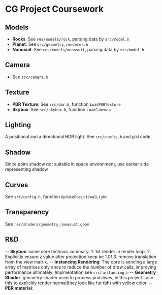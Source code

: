 # CG Project Coursework

## Models
- **Rocks**: See `res/models/rock`, parsing data by `src/model.h`
- **Planet**: See `src/geometry_renderer.h`
- **Nanosuit**: See `res/models/nanosuit`, parsing data by `src/model.h`

## Camera
- See `src/camera.h`

## Texture
- **PBR Texture**: See `src/pbr.h`, function `LoadPBRTexture`
- **Skybox**: See `src/skybox.h`, function `LoadCubemap`

## Lighting
A positional and a directional HDR light. See `src/config.h` and glsl code.

## Shadow
Since point shadow not suitable in space environment, use darker side representing shadow

## Curves
See `src/config.h`, function `UpdatePositionalLight`

## Transparency
See `res/shaders/geometry_nanosuit.geom`

## R&D
-- **Skybox**: some core technics summary: 1. 1st render in render loop. 2. Explicitly ensure z value after projection keep be 1.0f 3. remove translation from the view matrix.
-- **Instancing Rendering**: The core is sending a large array of matrices only once to reduce the number of draw calls, 
improving performance ultimately. Implmentation see `src/instancing.h`
-- **Geometry Shader**: geometry shader used to process primitives, in this project I use this to explicitly render normal(they look like fur tbh) with yellow color.
-- **PBR material**:
